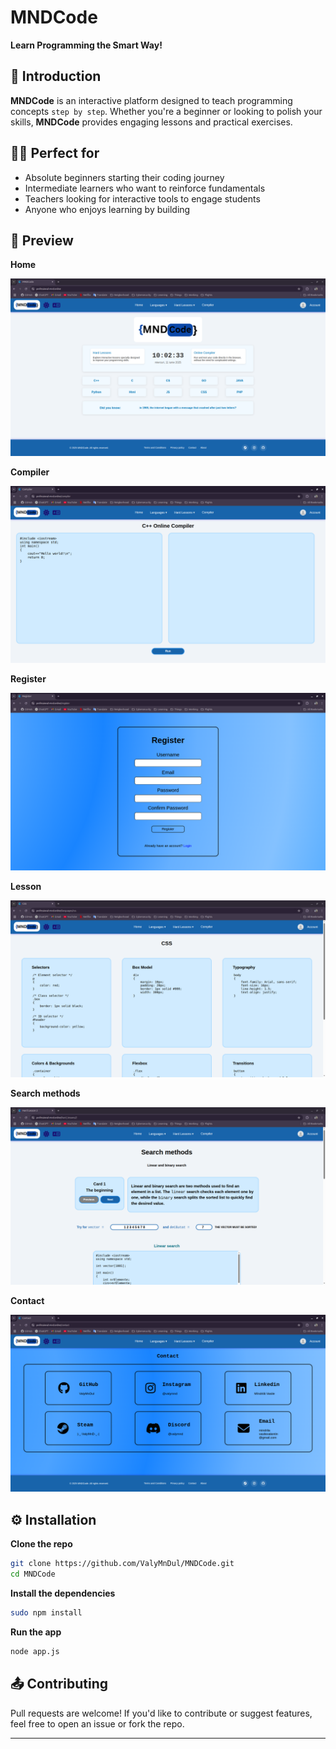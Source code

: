 # MNDCode
**Learn Programming the Smart Way!**  

## 🚀 Introduction  
**MNDCode** is an interactive platform designed to teach programming concepts `step by step`. Whether you're a beginner or looking to polish your skills, **MNDCode** provides engaging lessons and practical exercises.

## 👨‍💻 Perfect for

- Absolute beginners starting their coding journey
- Intermediate learners who want to reinforce fundamentals
- Teachers looking for interactive tools to engage students
- Anyone who enjoys learning by building

## 👀 Preview
**Home**    

![Home](./MD_Assets/Home.png)    

**Compiler**

![Compiler](./MD_Assets/Compiler.png)

**Register**

![Register](./MD_Assets/Register.png)

**Lesson**

![Lesson](./MD_Assets/Lesson.png)

**Search methods**

![SearchMetods](./MD_Assets/search.png)

**Contact**

![Contact](./MD_Assets/Contact.png)

## ⚙️ Installation  
**Clone the repo**  
```bash
git clone https://github.com/ValyMnDul/MNDCode.git
cd MNDCode
```
**Install the dependencies**
```bash
sudo npm install
```
**Run the app**
```bash
node app.js
```

## 📤 Contributing

Pull requests are welcome! If you'd like to contribute or suggest features, feel free to open an issue or fork the repo.

---
